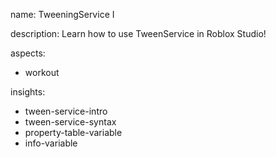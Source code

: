name: TweeningService I

description: Learn how to use TweenService in Roblox Studio!

aspects:
- workout

insights:
- tween-service-intro
- tween-service-syntax
- property-table-variable
- info-variable


